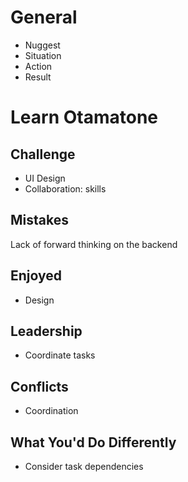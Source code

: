 # General

- Nuggest
- Situation
- Action
- Result

# Learn Otamatone

## Challenge

- UI Design
- Collaboration: skills

## Mistakes

Lack of forward thinking on the backend

## Enjoyed

- Design

## Leadership

- Coordinate tasks

## Conflicts

- Coordination

## What You'd Do Differently

- Consider task dependencies
